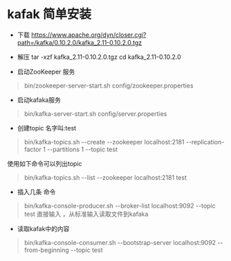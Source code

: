 # kafak 简单安装


+ 下载
https://www.apache.org/dyn/closer.cgi?path=/kafka/0.10.2.0/kafka_2.11-0.10.2.0.tgz

+ 解压
tar -xzf kafka_2.11-0.10.2.0.tgz
cd kafka_2.11-0.10.2.0


+ 启动ZooKeeper 服务
> bin/zookeeper-server-start.sh config/zookeeper.properties

+ 启动kafaka服务
> bin/kafka-server-start.sh config/server.properties


+ 创建topic  名字叫:test
> bin/kafka-topics.sh --create --zookeeper localhost:2181 --replication-factor 1 --partitions 1 --topic test

使用如下命令可以列出topic
> bin/kafka-topics.sh --list --zookeeper localhost:2181
test

+ 插入几条 命令
> bin/kafka-console-producer.sh --broker-list localhost:9092 --topic test
直接输入  ，从标准输入读取文件到kafaka


+ 读取kafak中的内容
> bin/kafka-console-consumer.sh --bootstrap-server localhost:9092  --from-beginning --topic test
